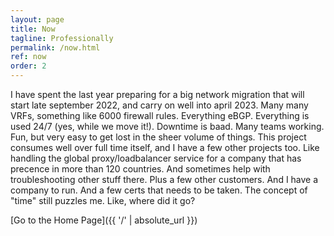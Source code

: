 ```yaml
---
layout: page
title: Now
tagline: Professionally
permalink: /now.html
ref: now
order: 2
---
```


I have spent the last year preparing for a big network migration that will start late september 2022, and carry on well into april 2023. Many many VRFs, something like 6000 firewall rules. Everything eBGP. Everything is used 24/7 (yes, while we move it!). Downtime is baad. Many teams working. Fun, but very easy to get lost in the sheer volume of things. This project consumes well over full time itself, and I have a few other projects too. Like handling the global proxy/loadbalancer service for a company that has precence in  more than 120 countries. And sometimes help with troubleshooting other stuff there. Plus a few other customers. And I have a company to run. And a few certs that needs to be taken. The concept of "time" still puzzles me. Like, where did it go?

[Go to the Home Page]({{ '/' | absolute_url }})

